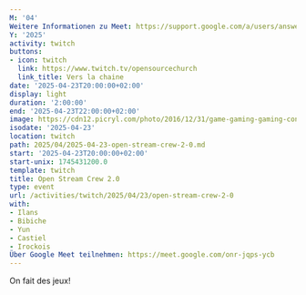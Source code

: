 ```yaml
---
M: '04'
Weitere Informationen zu Meet: https://support.google.com/a/users/answer/9282720
Y: '2025'
activity: twitch
buttons:
- icon: twitch
  link: https://www.twitch.tv/opensourcechurch
  link_title: Vers la chaine
date: '2025-04-23T20:00:00+02:00'
display: light
duration: '2:00:00'
end: '2025-04-23T22:00:00+02:00'
image: https://cdn12.picryl.com/photo/2016/12/31/game-gaming-gaming-console-science-technology-555734-1024.png
isodate: '2025-04-23'
location: twitch
path: 2025/04/2025-04-23-open-stream-crew-2-0.md
start: '2025-04-23T20:00:00+02:00'
start-unix: 1745431200.0
template: twitch
title: Open Stream Crew 2.0
type: event
url: /activities/twitch/2025/04/23/open-stream-crew-2-0
with:
- Ilans
- Bibiche
- Yun
- Castiel
- Irockois
Über Google Meet teilnehmen: https://meet.google.com/onr-jqps-ycb
---
```

On fait des jeux!